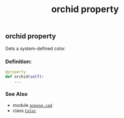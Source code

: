 ﻿---
title: orchid property
second_title: Aspose.CAD for Python via .NET API References
description: 
type: docs
weight: 1230
url: /aspose.cad/color/orchid/
is_root: false
---

## orchid property


Gets a system-defined color.
### Definition:
```python
@property
def orchid(self):
    ...
```

### See Also
* module [`aspose.cad`](../../)
* class [`Color`](/cad/python-net/aspose.cad/color)
